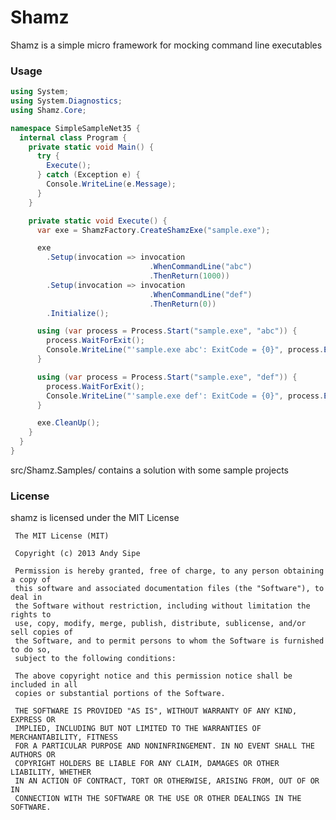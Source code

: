 # Shamz

Shamz is a simple micro framework for mocking command line executables

### Usage

```csharp
using System;
using System.Diagnostics;
using Shamz.Core;

namespace SimpleSampleNet35 {
  internal class Program {
    private static void Main() {
      try {
        Execute();
      } catch (Exception e) {
        Console.WriteLine(e.Message);
      }
    }

    private static void Execute() {
      var exe = ShamzFactory.CreateShamzExe("sample.exe");

      exe
        .Setup(invocation => invocation
                               .WhenCommandLine("abc")
                               .ThenReturn(1000))
        .Setup(invocation => invocation
                               .WhenCommandLine("def")
                               .ThenReturn(0))
        .Initialize();

      using (var process = Process.Start("sample.exe", "abc")) {
        process.WaitForExit();
        Console.WriteLine("'sample.exe abc': ExitCode = {0}", process.ExitCode);
      }

      using (var process = Process.Start("sample.exe", "def")) {
        process.WaitForExit();
        Console.WriteLine("'sample.exe def': ExitCode = {0}", process.ExitCode);
      }

      exe.CleanUp();
    }
  }
}
```

src/Shamz.Samples/ contains a solution with some sample projects

### License

shamz is licensed under the MIT License

     The MIT License (MIT)
     
     Copyright (c) 2013 Andy Sipe
     
     Permission is hereby granted, free of charge, to any person obtaining a copy of
     this software and associated documentation files (the "Software"), to deal in
     the Software without restriction, including without limitation the rights to
     use, copy, modify, merge, publish, distribute, sublicense, and/or sell copies of
     the Software, and to permit persons to whom the Software is furnished to do so,
     subject to the following conditions:
     
     The above copyright notice and this permission notice shall be included in all
     copies or substantial portions of the Software.
     
     THE SOFTWARE IS PROVIDED "AS IS", WITHOUT WARRANTY OF ANY KIND, EXPRESS OR
     IMPLIED, INCLUDING BUT NOT LIMITED TO THE WARRANTIES OF MERCHANTABILITY, FITNESS
     FOR A PARTICULAR PURPOSE AND NONINFRINGEMENT. IN NO EVENT SHALL THE AUTHORS OR
     COPYRIGHT HOLDERS BE LIABLE FOR ANY CLAIM, DAMAGES OR OTHER LIABILITY, WHETHER
     IN AN ACTION OF CONTRACT, TORT OR OTHERWISE, ARISING FROM, OUT OF OR IN
     CONNECTION WITH THE SOFTWARE OR THE USE OR OTHER DEALINGS IN THE SOFTWARE.
